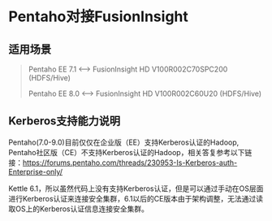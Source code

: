 # Pentaho对接FusionInsight

## 适用场景

> Pentaho EE 7.1 <--> FusionInsight HD V100R002C70SPC200 (HDFS/Hive)
>
> Pentaho EE 8.0 <--> FusionInsight HD V100R002C60U20 (HDFS/Hive)

## Kerberos支持能力说明

Pentaho(7.0-9.0)目前仅仅在企业版（EE）支持Kerberos认证的Hadoop, Pentaho社区版（CE）不支持Kerberos认证的Hadoop，相关答复参考以下链接：https://forums.pentaho.com/threads/230953-Is-Kerberos-auth-Enterprise-only/

Kettle 6.1，所以虽然代码上没有支持Kerberos认证，但是可以通过手动在OS层面进行Kerberos认证来连接安全集群，6.1以后的CE版本由于架构调整，无法通过读取OS上的Kerberos认证信息连接安全集群。
